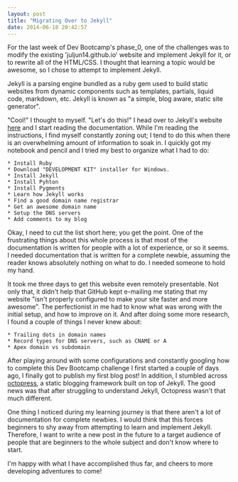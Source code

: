 ```yaml
---
layout: post
title: "Migrating Over to Jekyll"
date: 2014-06-18 20:42:57
---
```


For the last week of Dev Bootcamp's phase_0, one of the challenges was to modify the existing 'juljun14.github.io' website and implement Jekyll for it, or to rewrite all of the HTML/CSS. I thought that learning a topic would be awesome, so I chose to attempt to implement Jekyll.

Jekyll is a parsing engine bundled as a ruby gem used to build static websites from dynamic components such as templates, partials, liquid code, markdown, etc. Jekyll is known as "a simple, blog aware, static site generator".

"Cool!" I thought to myself. "Let's do this!" I head over to Jekyll's website [here](http://jekyllrb.com/ "go to Jekyll!") and I start reading the documentation. While I'm reading the instructions, I find myself constantly zoning out; I tend to do this when there is an overwhelming amount of information to soak in. I quickly got my notebook and pencil and I tried my best to organize what I had to do:

	* Install Ruby
	* Download "DEVELOPMENT KIT" installer for Windows.
	* Install Jekyll
	* Install Pyhton
	* Install Pygments
	* Learn how Jekyll works
	* Find a good domain name registrar
	* Get an awesome domain name
	* Setup the DNS servers
	* Add comments to my blog

Okay, I need to cut the list short here; you get the point. One of the frustrating things about this whole process is that most of the documentation is written for people with a lot of experience, or so it seems. I needed documentation that is written for a complete newbie, assuming the reader knows absolutely nothing on what to do. I needed someone to hold my hand.

It took me three days to get this website even remotely presentable. Not only that, it didn't help that GitHub kept e-mailing me stating that my website "isn't properly configured to make your site faster and more awesome". The perfectionist in me had to know what was wrong with the initial setup, and how to improve on it. And after doing some more research, I found a couple of things I never knew about:

	* Trailing dots in domain names
	* Record types for DNS servers, such as CNAME or A
	* Apex domain vs subdomain

After playing around with some configurations and constantly googling how to complete this Dev Bootcamp challenge I first started a couple of days ago, I finally got to publish my first blog post! In addition, I stumbled across [octopress](http://octopress.org "go to Octopress!"), a static blogging framework built on top of Jekyll. The good news was that after struggling to understand Jekyll, Octopress wasn't that much different.

One thing I noticed during my learning journey is that there aren't a lot of documentation for complete newbies. I would think that this forces beginners to shy away from attempting to learn and implement Jekyll. Therefore, I want to write a new post in the future to a target audience of people that are beginners to the whole subject and don't know where to start.

I'm happy with what I have accomplished thus far, and cheers to more developing adventures to come!